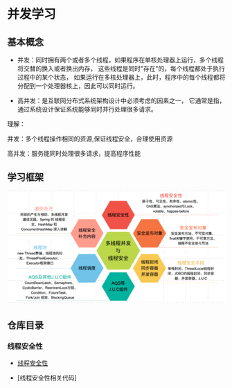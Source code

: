 # 并发学习

## 基本概念

* 并发：同时拥有两个或者多个线程，如果程序在单核处理器上运行，多个线程将交替的换入或者换出内存，
这些线程是同时"存在"的，每个线程都处于执行过程中的某个状态，
如果运行在多核处理器上，此时，程序中的每个线程都将分配到一个处理器核上，因此可以同时运行。

* 高并发：是互联网分布式系统架构设计中必须考虑的因素之一，
它通常是指，通过系统设计保证系统能够同时并行处理很多请求。

理解：

并发：多个线程操作相同的资源,保证线程安全，合理使用资源

高并发：服务能同时处理很多请求，提高程序性能

## 学习框架
<div align="center"><img src="pics//concurrency.jpg"></div>

## 仓库目录

### 线程安全性

- [线程安全性](https://github.com/DuHouAn/ConcurrencyNotes/blob/master/notes/%E7%BA%BF%E7%A8%8B%E5%AE%89%E5%85%A8%E6%80%A7.md)

- [线程安全性相关代码]
